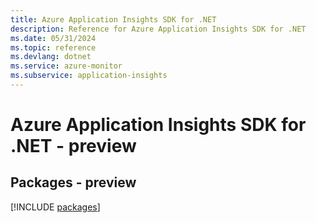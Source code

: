 ```yaml
---
title: Azure Application Insights SDK for .NET
description: Reference for Azure Application Insights SDK for .NET
ms.date: 05/31/2024
ms.topic: reference
ms.devlang: dotnet
ms.service: azure-monitor
ms.subservice: application-insights
---
```

# Azure Application Insights SDK for .NET - preview
## Packages - preview
[!INCLUDE [packages](application-insights-index.md)]